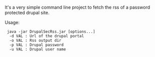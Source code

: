 It's a very simple command line project to fetch the rss of a password protected drupal site.

Usage:

```
 java -jar DrupalSecRss.jar [options...]
  -d VAL : Url of the drupal portal
  -o VAL : Rss output dir
  -p VAL : Drupal password
  -u VAL : Drupal user name
```


